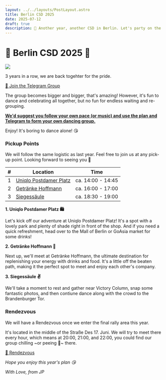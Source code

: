 ```yaml
---
layout: ../../layouts/PostLayout.astro
title: Berlin CSD 2025
date: 2025-07-12
draft: true
description: 🪭 Another year, another CSD in Berlin. Let's party on the street and be proud 🌈
---
```


# 👗 Berlin CSD 2025 🌈

<img class="contrast" src="/images/csd-25.png"  />


3 years in a row, we are back togehter for the pride. 

<a class="button" href="https://t.me/+QaTYcHpv3qgwNWM6">💬 Join the Telegram Group</a>

<div class="callout">

The group becomes bigger and bigger, that's amazing! However, it's fun to dance and celebrating all together, but no fun for endless waiting and re-grouping. 

<b><u>We'd suggest you follow your own pace (or music) and use the plan and Telegram to form your own dancing group.</u></b>

Enjoy! It's boring to dance alone! 😘

</div>

### Pickup Points

We will follow the same logistic as last year. Feel free to join us at any pick-up point. Looking forward to seeing you 💋

| #   | Location                                                        | Time              |
| --- | --------------------------------------------------------------- | ----------------- |
| 1   | [Uniqlo Postdamer Platz](https://goo.gl/maps/dK3giNtiu65SvzvYA) | ca. 14:00 - 14:45 |
| 2   | [Getränke Hoffmann](https://goo.gl/maps/2Adnfq4s3mk55NE79)      | ca. 16:00 - 17:00 |
| 3   | [Siegessäule](https://maps.app.goo.gl/qHJsUgiqEziPEUkDA)        | ca. 18:30 - 19:00 |


**1. Uniqlo Postdamer Platz 🛍️**

Let's kick off our adventure at Uniqlo Postdamer Platz! It's a spot with a lovely park and plenty of shade right in front of the shop. And if you need a quick refreshment, head over to the Mall of Berlin or GoAsia market for some drinks!

**2. Getränke Hoffmann 🍺**

Next up, we'll meet at Getränke Hoffmann, the ultimate destination for replenishing your energy with drinks and food. It's a little off the beaten path, making it the perfect spot to meet and enjoy each other's company.

**3. Siegessäule ✌️**

We'll take a moment to rest and gather near Victory Column, snap some fantastic photos, and then contiune dance along with the crowd to the Brandenburger Tor.

### Rendezvous

We will have a Rendezvous once we enter the final rally area this year. 

It's located in the middle of the Straße Des 17. Juni. We will try to meet there every hour, which means at 20:00, 21:00, and 22:00, you could find our group chilling ~or peeing 🔫~ there.

<a class="button" href="https://maps.app.goo.gl/XWP8HzDDqccTiFso7">📍 Rendezvous</a>

*Hope you enjoy this year's plan 😘*


*With Love, from JP*